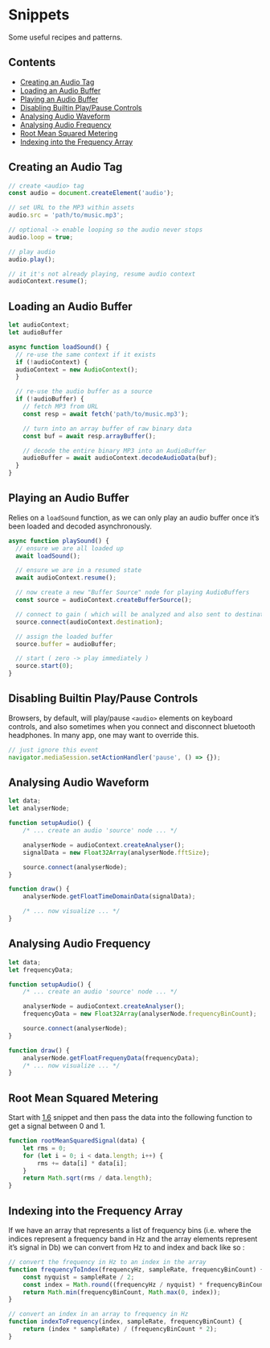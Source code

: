# Snippets

Some useful recipes and patterns.


## Contents

-   [Creating an Audio Tag](#org0a780f3)
-   [Loading an Audio Buffer](#orge7c4f20)
-   [Playing an Audio Buffer](#org78af554)
-   [Disabling Builtin Play/Pause Controls](#org806935a)
-   [Analysing Audio Waveform](#org0070733)
-   [Analysing Audio Frequency](#org2bd6856)
-   [Root Mean Squared Metering](#org61ae913)
-   [Indexing into the Frequency Array](#org7a91cd4)


## Creating an Audio Tag

```js
// create <audio> tag
const audio = document.createElement('audio');

// set URL to the MP3 within assets
audio.src = 'path/to/music.mp3';

// optional -> enable looping so the audio never stops
audio.loop = true;

// play audio
audio.play();

// it it's not already playing, resume audio context
audioContext.resume();
```


## Loading an Audio Buffer

```js
let audioContext;
let audioBuffer

async function loadSound() {
  // re-use the same context if it exists
  if (!audioContext) {
  audioContext = new AudioContext();
  }

  // re-use the audio buffer as a source
  if (!audioBuffer) {
    // fetch MP3 from URL
    const resp = await fetch('path/to/music.mp3');

    // turn into an array buffer of raw binary data
    const buf = await resp.arrayBuffer();

    // decode the entire binary MP3 into an AudioBuffer
    audioBuffer = await audioContext.decodeAudioData(buf);
  }
}
```


## Playing an Audio Buffer

Relies on a `loadSound` function, as we can only play an audio buffer once it&rsquo;s been loaded and decoded asynchronously.

```js
async function playSound() {
  // ensure we are all loaded up
  await loadSound();

  // ensure we are in a resumed state
  await audioContext.resume();

  // now create a new "Buffer Source" node for playing AudioBuffers
  const source = audioContext.createBufferSource();

  // connect to gain ( which will be analyzed and also sent to destination )
  source.connect(audioContext.destination);

  // assign the loaded buffer
  source.buffer = audioBuffer;

  // start ( zero -> play immediately )
  source.start(0);
}
```


## Disabling Builtin Play/Pause Controls

Browsers, by default, will play/pause `<audio>` elements on keyboard controls, and also sometimes when you connect and disconnect bluetooth headphones. In many app, one may want to override this.

```js
// just ignore this event
navigator.mediaSession.setActionHandler('pause', () => {});
```


## Analysing Audio Waveform

```js
let data;
let analyserNode;

function setupAudio() {
    /* ... create an audio 'source' node ... */

    analyserNode = audioContext.createAnalyser();
    signalData = new Float32Array(analyserNode.fftSize);

    source.connect(analyserNode);
}

function draw() {
    analyserNode.getFloatTimeDomainData(signalData);

    /* ... now visualize ... */
}
```


## Analysing Audio Frequency

```js
let data;
let frequencyData;

function setupAudio() {
    /* ... create an audio 'source' node ... */

    analyserNode = audioContext.createAnalyser();
    frequencyData = new Float32Array(analyserNode.frequencyBinCount);

    source.connect(analyserNode);
}

function draw() {
    analyserNode.getFloatFrequenyData(frequencyData);
    /* ... now visualize ... */
}
```


## Root Mean Squared Metering

Start with [1.6](#org0070733) snippet and then pass the data into the following function to get a signal between 0 and 1.

```js
function rootMeanSquaredSignal(data) {
    let rms = 0;
    for (let i = 0; i < data.length; i++) {
        rms += data[i] * data[i];
    }
    return Math.sqrt(rms / data.length);
}
```


## Indexing into the Frequency Array

If we have an array that represents a list of frequency bins (i.e. where the indices represent a frequency band in Hz and the array elements represent it&rsquo;s signal in Db) we can convert from Hz to and index and back like so :

```js
// convert the frequency in Hz to an index in the array
function frequencyToIndex(frequencyHz, sampleRate, frequencyBinCount) {
    const nyquist = sampleRate / 2;
    const index = Math.round((frequencyHz / nyquist) * frequencyBinCount);
    return Math.min(frequencyBinCount, Math.max(0, index));
}

// convert an index in an array to frequency in Hz
function indexToFrequency(index, sampleRate, frequencyBinCount) {
    return (index * sampleRate) / (frequencyBinCount * 2);
}
```
